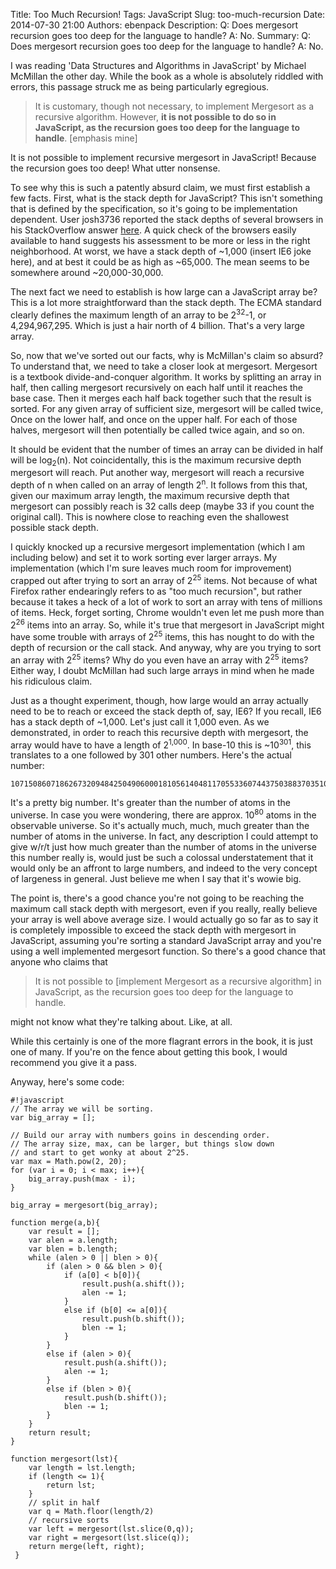 Title: Too Much Recursion!
Tags: JavaScript
Slug: too-much-recursion
Date: 2014-07-30 21:00
Authors: ebenpack
Description: Q&#58; Does mergesort recursion goes too deep for the language to handle? A&#58; No.
Summary: Q&#58; Does mergesort recursion goes too deep for the language to handle? A&#58; No.

I was reading 'Data Structures and Algorithms in JavaScript' by Michael McMillan the other day. While the book as a whole is absolutely riddled with errors, this passage struck me as being particularly egregious.

> It is customary, though not necessary, to implement Mergesort as a recursive algorithm. However, **it is not possible to do so in JavaScript, as the recursion goes too deep for the language to handle**. [emphasis mine]

It is not possible to implement recursive mergesort in JavaScript! Because the recursion goes too deep! What utter nonsense.

To see why this is such a patently absurd claim, we must first establish a few facts. First, what is the stack depth for JavaScript? This isn't something that is defined by the specification, so it's going to be implementation dependent. User josh3736 reported the stack depths of several browsers in his StackOverflow answer [here](http://stackoverflow.com/questions/7826992/browser-javascript-stack-size-limit#7828803). A quick check of the browsers easily available to hand suggests his assessment to be more or less in the right neighborhood. At worst, we have a stack depth of ~1,000 (insert IE6 joke here), and at best it could be as high as ~65,000. The mean seems to be somewhere around ~20,000-30,000.

The next fact we need to establish is how large can a JavaScript array be? This is a lot more straightforward than the stack depth. The ECMA standard clearly defines the maximum length of an array to be 2<sup>32</sup>-1, or 4,294,967,295. Which is just a hair north of 4 billion. That's a very large array.

So, now that we've sorted out our facts, why is McMillan's claim so absurd? To understand that, we need to take a closer look at mergesort. Mergesort is a textbook divide-and-conquer algorithm. It works by splitting an array in half, then calling mergesort recursively on each half until it reaches the base case. Then it merges each half back together such that the result is sorted. For any given array of sufficient size, mergesort will be called twice, Once on the lower half, and once on the upper half. For each of those halves, mergesort will then potentially be called twice again, and so on.

It should be evident that the number of times an array can be divided in half will be log<sub>2</sub>(n). Not coincidentally, this is the maximum recursive depth mergesort will reach. Put another way, mergesort will reach a recursive depth of n when called on an array of length 2<sup>n</sup>. It follows from this that, given our maximum array length, the maximum recursive depth that mergesort can possibly reach is 32 calls deep (maybe 33 if you count the original call). This is nowhere close to reaching even the shallowest possible stack depth.

I quickly knocked up a recursive mergesort implementation (which I am including below) and set it to work sorting ever larger arrays. My implementation (which I'm sure leaves much room for improvement) crapped out after trying to sort an array of 2<sup>25</sup> items. Not because of what Firefox rather endearingly refers to as "too much recursion", but rather because it takes a heck of a lot of work to sort an array with tens of millions of items. Heck, forget sorting, Chrome wouldn't even let me push more than 2<sup>26</sup> items into an array. So, while it's true that mergesort in JavaScript might have some trouble with arrays of 2<sup>25</sup> items, this has nought to do with the depth of recursion or the call stack. And anyway, why are you trying to sort an array with 2<sup>25</sup> items? Why do you even have an array with 2<sup>25</sup> items? Either way, I doubt McMillan had such large arrays in mind when he made his ridiculous claim.

Just as a thought experiment, though, how large would an array actually need to be to reach or exceed the stack depth of, say, IE6? If you recall, IE6 has a stack depth of ~1,000. Let's just call it 1,000 even. As we demonstrated, in order to reach this recursive depth with mergesort, the array would have to have a length of 2<sup>1,000</sup>. In base-10 this is ~10<sup>301</sup>, this translates to a one followed by 301 other numbers. Here's the actual number:

    10715086071862673209484250490600018105614048117055336074437503883703510511249361224931983788156958581275946729175531468251871452856923140435984577574698574803934567774824230985421074605062371141877954182153046474983581941267398767559165543946077062914571196477686542167660429831652624386837205668069376

It's a pretty big number. It's greater than the number of atoms in the universe. In case you were wondering, there are approx. 10<sup>80</sup> atoms in the observable universe. So it's actually much, much, much greater than the number of atoms in the universe. In fact, any description I could attempt to give w/r/t just how much greater than the number of atoms in the universe this number really is, would just be such a colossal understatement that it would only be an affront to large numbers, and indeed to the very concept of largeness in general. Just believe me when I say that it's wowie big.

The point is, there's a good chance you're not going to be reaching the maximum call stack depth with mergesort, even if you really, really believe your array is well above average size. I would actually go so far as to say it is completely impossible to exceed the stack depth with mergesort in JavaScript, assuming you're sorting a standard JavaScript array and you're using a well implemented mergesort function. So there's a good chance that anyone who claims that

> It is not possible to [implement Mergesort as a recursive algorithm] in JavaScript, as the recursion goes too deep for the language to handle.

might not know what they're talking about. Like, at all.

While this certainly is one of the more flagrant errors in the book, it is just one of many. If you're on the fence about getting this book, I would recommend you give it a pass.

Anyway, here's some code:

    #!javascript
    // The array we will be sorting.
    var big_array = [];

    // Build our array with numbers goins in descending order.
    // The array size, max, can be larger, but things slow down 
    // and start to get wonky at about 2^25.
    var max = Math.pow(2, 20);
    for (var i = 0; i < max; i++){
        big_array.push(max - i);
    }

    big_array = mergesort(big_array);

    function merge(a,b){
        var result = [];
        var alen = a.length;
        var blen = b.length;
        while (alen > 0 || blen > 0){
            if (alen > 0 && blen > 0){
                if (a[0] < b[0]){
                    result.push(a.shift());
                    alen -= 1;
                }
                else if (b[0] <= a[0]){
                    result.push(b.shift());
                    blen -= 1;
                }
            }
            else if (alen > 0){
                result.push(a.shift());
                alen -= 1;
            }
            else if (blen > 0){
                result.push(b.shift());
                blen -= 1;
            }
        }
        return result;
    }

    function mergesort(lst){
        var length = lst.length;
        if (length <= 1){
            return lst;
        }
        // split in half
        var q = Math.floor(length/2)
        // recursive sorts
        var left = mergesort(lst.slice(0,q));
        var right = mergesort(lst.slice(q));
        return merge(left, right);
     }
